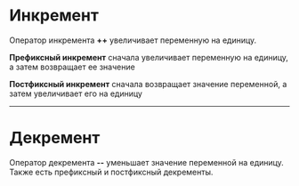 # Инкремент

Оператор инкремента **++** увеличивает переменную на единицу. 

**Префиксный инкремент** сначала увеличивает переменную на единицу, а затем возвращает ее
значение

**Постфиксный инкремент** сначала возвращает значение переменной, а затем увеличивает его
на единицу

---

# Декремент

Оператор декремента **--** уменьшает значение переменной на единицу. 
Также есть префиксный и постфиксный декременты. 